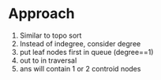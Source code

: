 # Approach
1. Similar to topo sort
2. Instead of indegree, consider degree
3. put leaf nodes first in queue (degree==1)
4. out to in traversal
5. ans will contain 1 or 2 controid nodes